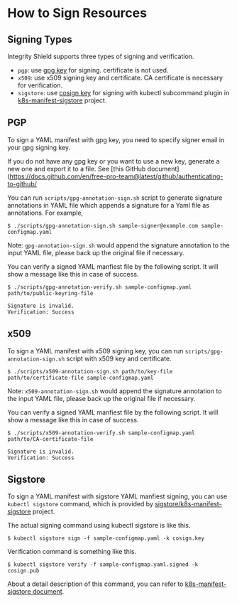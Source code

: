 # How to Sign Resources

## Signing Types

Integrity Shield supports three types of signing and verification.
- `pgp`: use [gpg key](https://www.gnupg.org/index.html) for signing. certificate is not used.
- `x509`: use x509 signing key and certificate. CA certificate is necessary for verification.
- `sigstore`: use [cosign key](https://github.com/sigstore/cosign) for signing with kubectl subcommand plugin in [k8s-manifest-sigstore](https://github.com/sigstore/k8s-manifest-sigstore) project.

## PGP

To sign a YAML manifest with gpg key, you need to specify signer email in your gpg signing key.

If you do not have any gpg key or you want to use a new key, generate a new one and export it to a file. See [this GitHub document](https://docs.github.com/en/free-pro-team@latest/github/authenticating-to-github/

You can run `scripts/gpg-annotation-sign.sh` script to generate signature annotations in YAML file which appends a signature for a Yaml file as annotations. For example,

```
$ ./scripts/gpg-annotation-sign.sh sample-signer@example.com sample-configmap.yaml
```

Note:  `gpg-annotation-sign.sh` would append the signature annotation to the input YAML file, please back up the original file if necessary.

You can verify a signed YAML manfiest file by the following script. It will show a message like this in case of success.

```
$ ./scripts/gpg-annotation-verify.sh sample-configmap.yaml path/to/public-keyring-file

Signature is invalid.
Verification: Success
```


## x509

To sign a YAML manifest with x509 signing key, you can run `scripts/gpg-annotation-sign.sh` script with x509 key and certificate.

```
$ ./scripts/x509-annotation-sign.sh path/to/key-file path/to/certificate-file sample-configmap.yaml
```

Note:  `x509-annotation-sign.sh` would append the signature annotation to the input YAML file, please back up the original file if necessary.

You can verify a signed YAML manfiest file by the following script. It will show a message like this in case of success.

```
$ ./scripts/x509-annotation-verify.sh sample-configmap.yaml path/to/CA-certificate-file

Signature is invalid.
Verification: Success
```

## Sigstore

To sign a YAML manifest with sigstore YAML manfiest signing, you can use `kubectl sigstore` command, which is provided by [sigstore/k8s-manifest-sigstore](https://github.com/sigstore/k8s-manifest-sigstore) project.

The actual signing command using kubectl sigstore is like this.

```
$ kubectl sigstore sign -f sample-configmap.yaml -k cosign.key
```

Verification command is something like this.

```
$ kubectl sigstore verify -f sample-configmap.yaml.signed -k cosign.pub
```

About a detail description of this command, you can refer to [k8s-manifest-sigstore document](https://github.com/sigstore/k8s-manifest-sigstore/blob/main/docs/LATEST_RELEASE.md#whats-new-in-v010).

